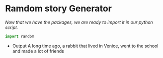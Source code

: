 # Ramdom story Generator
*Now that we have the packages, we are ready to import it in our python script.*

```py
import random
```

- Output
   A long time ago, a rabbit that lived in Venice, went to the school and made a lot of friends